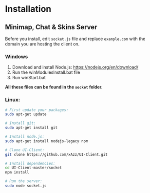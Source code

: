 # Installation
## Minimap, Chat & Skins Server

Before you install, edit ``socket.js`` file and replace ``example.com`` with the domain you are hosting the client on.

### Windows
1. Download and install Node.js: https://nodejs.org/en/download/
2. Run the winModulesInstall.bat file
3. Run winStart.bat

**All these files can be found in the ``socket`` folder.**

### Linux:
```bash
# First update your packages:
sudo apt-get update

# Install git:
sudo apt-get install git

# Install node.js:
sudo apt-get install nodejs-legacy npm

# Clone UI-Client:
git clone https://github.com/xAzz/UI-Client.git

# Install dependencies:
cd UI-Client-master/socket
npm install

# Run the server:
sudo node socket.js
```
